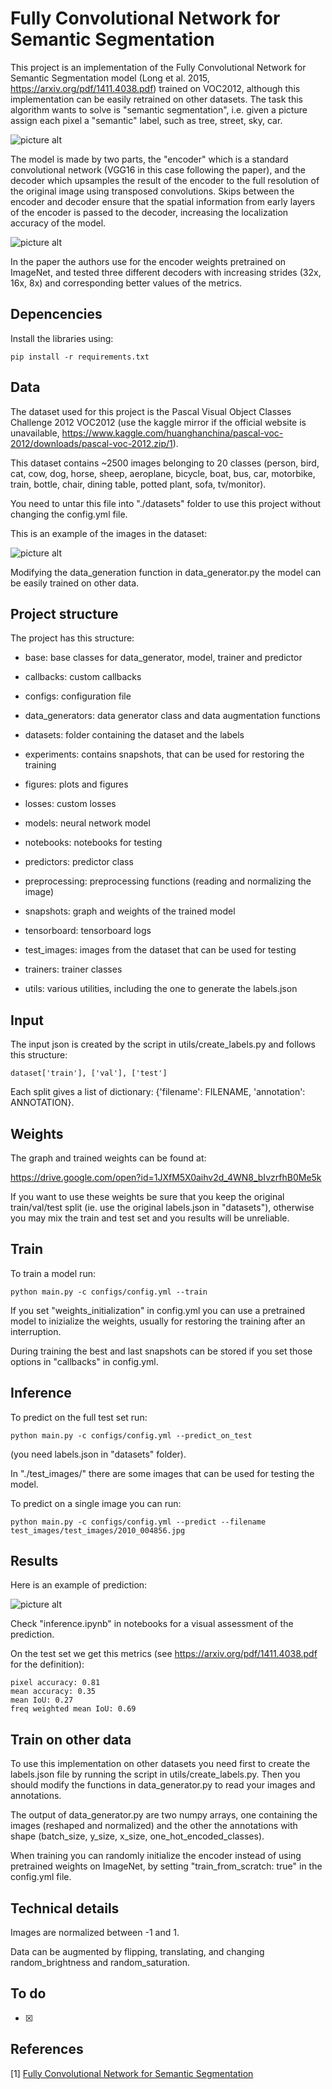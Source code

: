 # Fully Convolutional Network for Semantic Segmentation

This project is an implementation of the Fully Convolutional Network for Semantic Segmentation model (Long et al. 2015, https://arxiv.org/pdf/1411.4038.pdf) trained on VOC2012, although this implementation can be easily retrained on other datasets. The task this algorithm wants to solve is "semantic segmentation", i.e. given a picture assign each pixel a "semantic" label, such as tree, street, sky, car. 

![picture alt](https://github.com/giovanniguidi/FCN-keras/tree/master/figures/semantic_segmentation.jpg "")

The model is made by two parts, the "encoder" which is a standard convolutional network (VGG16 in this case following the paper), and the decoder which upsamples the result of the encoder to the full resolution of the original image using transposed convolutions. Skips between the encoder and decoder ensure that the spatial information from early layers of the encoder is passed to the decoder, increasing the localization accuracy of the model. 

![picture alt](https://github.com/giovanniguidi/FCN-keras/tree/master/figures/FCN_1.jpg "")

In the paper the authors use for the encoder weights pretrained on ImageNet, and tested three different decoders with increasing strides (32x, 16x, 8x) and corresponding better values of the metrics.


## Depencencies

Install the libraries using:
```
pip install -r requirements.txt 
```

## Data

The dataset used for this project is the Pascal Visual Object Classes Challenge 2012 VOC2012 (use the kaggle mirror if the official website is unavailable, https://www.kaggle.com/huanghanchina/pascal-voc-2012/downloads/pascal-voc-2012.zip/1).

This dataset contains ~2500 images belonging to 20 classes (person, bird, cat, cow, dog, horse, sheep, aeroplane, bicycle, boat, bus, car, motorbike, train, bottle, chair, dining table, potted plant, sofa, tv/monitor). 

You need to untar this file into "./datasets" folder to use this project without changing the config.yml file. 

This is an example of the images in the dataset:

![picture alt](https://github.com/giovanniguidi/FCN-keras/tree/master/test_images/008_005541.jpg "")

Modifying the data_generation function in data_generator.py the model can be easily trained on other data.


## Project structure

The project has this structure:

- base: base classes for data_generator, model, trainer and predictor 

- callbacks: custom callbacks 

- configs: configuration file

- data_generators: data generator class and data augmentation functions

- datasets: folder containing the dataset and the labels

- experiments: contains snapshots, that can be used for restoring the training 

- figures: plots and figures

- losses: custom losses

- models: neural network model

- notebooks: notebooks for testing 

- predictors: predictor class 

- preprocessing: preprocessing functions (reading and normalizing the image)

- snapshots: graph and weights of the trained model

- tensorboard: tensorboard logs

- test_images: images from the dataset that can be used for testing 

- trainers: trainer classes

- utils: various utilities, including the one to generate the labels.json


## Input

The input json is created by the script in utils/create_labels.py and follows this structure:

```
dataset['train'], ['val'], ['test']
```

Each split gives a list of dictionary: {'filename': FILENAME, 'annotation': ANNOTATION}.


## Weights

The graph and trained weights can be found at:

https://drive.google.com/open?id=1JXfM5X0aihv2d_4WN8_bIvzrfhB0Me5k


If you want to use these weights be sure that you keep the original train/val/test split (ie. use the original labels.json in "datasets"), otherwise you may mix the train and test set and you results will be unreliable.


## Train

To train a model run:

```
python main.py -c configs/config.yml --train
```

If you set "weights_initialization" in config.yml you can use a pretrained model to inizialize the weights, usually for restoring the training after an interruption.  

During training the best and last snapshots can be stored if you set those options in "callbacks" in config.yml.


## Inference 

To predict on the full test set run: 

```
python main.py -c configs/config.yml --predict_on_test
```

(you need labels.json in "datasets" folder).


In "./test_images/" there are some images that can be used for testing the model. 

To predict on a single image you can run:

```
python main.py -c configs/config.yml --predict --filename test_images/test_images/2010_004856.jpg
```


## Results

Here is an example of prediction:

![picture alt](https://github.com/giovanniguidi/FCN-keras/tree/master/figures/pred_3.png "")

Check "inference.ipynb" in notebooks for a visual assessment of the prediction.

On the test set we get this metrics (see https://arxiv.org/pdf/1411.4038.pdf for the definition):

```
pixel accuracy: 0.81
mean accuracy: 0.35
mean IoU: 0.27
freq weighted mean IoU: 0.69
````

## Train on other data

To use this implementation on other datasets you need first to create the labels.json file by running the script in utils/create_labels.py. Then you should modify the functions in data_generator.py to read your images and annotations. 

The output of data_generator.py are two numpy arrays, one containing the images (reshaped and normalized) and the other the annotations with shape (batch_size, y_size, x_size, one_hot_encoded_classes).
 
When training you can randomly initialize the encoder instead of using pretrained weights on ImageNet, by setting "train_from_scratch: true" in the config.yml file.

## Technical details

Images are normalized between -1 and 1.

Data can be augmented by flipping, translating, and changing random_brightness and random_saturation.


## To do

- [x] 


## References


\[1\] [Fully Convolutional Network for Semantic Segmentation](https://arxiv.org/pdf/1411.4038.pdf)
